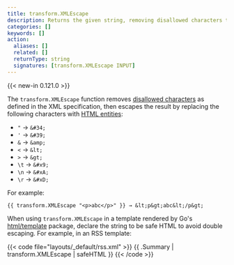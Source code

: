 ```yaml
---
title: transform.XMLEscape
description: Returns the given string, removing disallowed characters then escaping the result to its XML equivalent.
categories: []
keywords: []
action:
  aliases: []
  related: []
  returnType: string
  signatures: [transform.XMLEscape INPUT]
---
```


{{< new-in 0.121.0 >}}

The `transform.XMLEscape` function removes [disallowed characters] as defined in the XML specification, then escapes the result by replacing the following characters with [HTML entities]:

- `"` → `&#34;`
- `'` → `&#39;`
- `&` → `&amp;`
- `<` → `&lt;`
- `>` → `&gt;`
- `\t` → `&#x9;`
- `\n` → `&#xA;`
- `\r` → `&#xD;`

For example:

```go-html-template
{{ transform.XMLEscape "<p>abc</p>" }} → &lt;p&gt;abc&lt;/p&gt;
```

When using `transform.XMLEscape` in a template rendered by Go's [html/template] package, declare the string to be safe HTML to avoid double escaping. For example, in an RSS template:

{{< code file="layouts/_default/rss.xml" >}}
<description>{{ .Summary | transform.XMLEscape | safeHTML }}</description>
{{< /code >}}

[disallowed characters]: https://www.w3.org/TR/xml/#charsets
[html entities]: https://developer.mozilla.org/en-us/docs/glossary/entity
[html/template]: https://pkg.go.dev/html/template

